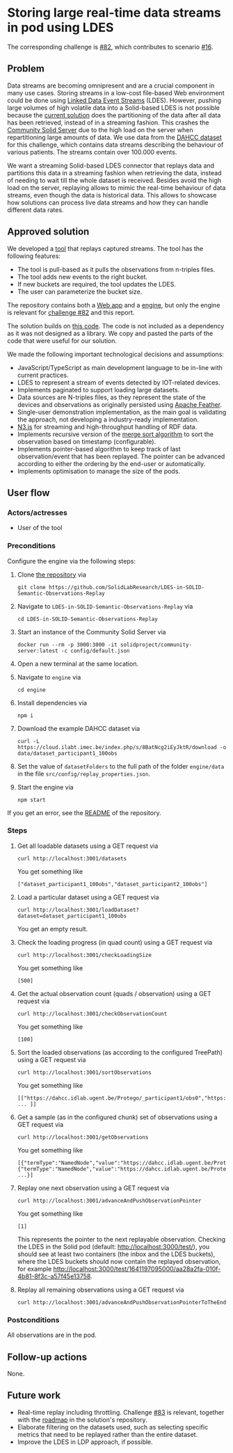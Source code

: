 <!--
Fill in the WebIDs of the people below.
Leave this in comments!
It's possible to have multiple people per role.

Challenge/scenario creator:
  - https://data.knows.idlab.ugent.be/person/pbonte/#me
Solution creator:
  - https://data.knows.idlab.ugent.be/person/stijnverstichel/#me
Report writer:
  - https://pieterheyvaert.com/#me
-->

# Storing large real-time data streams in pod using LDES

The corresponding challenge is [#82](https://github.com/SolidLabResearch/Challenges/issues/82),
which contributes to scenario [#16](https://github.com/SolidLabResearch/Challenges/issues/16).

## Problem
<!--
You can reuse the pitch of the challenge, but check if you need to make changes.
For example, it might happen that the approved solution does more than what the original pitch requested.
-->

Data streams are becoming omnipresent and
are a crucial component in many use cases.
Storing streams in a low-cost file-based Web environment could be done using
[Linked Data Event Streams](https://semiceu.github.io/LinkedDataEventStreams/) (LDES).
However, pushing large volumes of high volatile data into a Solid-based LDES is not possible because
the [current solution](https://github.com/woutslabbinck/SolidEventSourcing) does the partitioning of the data
after all data has been retrieved,
instead of in a streaming fashion.
This crashes the [Community Solid Server](https://github.com/CommunitySolidServer/CommunitySolidServer)
due to the high load on the server
when repartitioning large amounts of data.
We use data from the [DAHCC dataset](https://dahcc.idlab.ugent.be/) for this challenge,
which contains data streams describing the behaviour of various patients.
The streams contain over 100.000 events.

We want a streaming Solid-based LDES connector that replays data and
partitions this data in a streaming fashion when retrieving the data,
instead of needing to wait till the whole dataset is received.
Besides avoid the high load on the server,
replaying allows to mimic the real-time behaviour of data streams,
even though the data is historical data.
This allows to showcase how solutions can process live data streams and
how they can handle different data rates.

## Approved solution
<!--
Provide information about the approved solution:
names of tools/libraries created, repos, and so on.
-->

We developed a [tool](https://github.com/SolidLabResearch/LDES-in-SOLID-Semantic-Observations-Replay/) that
replays captured streams.
The tool has the following features:

- The tool is pull-based as it pulls the observations from n-triples files.
- The tool adds new events to the right bucket.
- If new buckets are required, the tool updates the LDES.
- The user can parameterize the bucket size.

The repository contains both a
[Web app](https://github.com/SolidLabResearch/LDES-in-SOLID-Semantic-Observations-Replay/tree/main/webapp) and
a [engine](https://github.com/SolidLabResearch/LDES-in-SOLID-Semantic-Observations-Replay/tree/main/engine), but
only the engine is relevant for [challenge #82](https://github.com/SolidLabResearch/Challenges/issues/82) and
this report.

The solution builds on [this code](https://github.com/woutslabbinck/SolidEventSourcing).
The code is not included as a dependency as it was not designed as a library.
We copy and pasted the parts of the code that were useful for our solution.

<!--
Provide a list of important technical decisions and assumptions.
-->

We made the following important technological decisions and assumptions:

- JavaScript/TypeScript as main development language to be in-line with current practices.
- LDES to represent a stream of events detected by IOT-related devices.
- Implements paginated to support loading large datasets.
- Data sources are N-triples files, as they represent the state of the devices and observations
  as originally persisted using [Apache Feather](https://arrow.apache.org/docs/python/feather.html).
- Single-user demonstration implementation, as the main goal is validating the approach,
  not developing a industry-ready implementation.
- [N3.js](https://www.npmjs.com/package/n3) for streaming and high-throughput handling of RDF data.
- Implements recursive version of the [merge sort algorithm](https://en.wikipedia.org/wiki/Merge_sort)
  to sort the observation based on timestamp (configurable).
- Implements pointer-based algorithm to keep track of last observation/event that has been replayed.
  The pointer can be advanced according to either the ordering by the end-user or automatically.
- Implements optimisation to manage the size of the pods.

## User flow

<!--
Describe a concrete user flow with the approved solution.
Complete the following sections:
-->

### Actors/actresses

- User of the tool

### Preconditions

Configure the engine via the following steps:

1. Clone [the repository](https://github.com/SolidLabResearch/LDES-in-SOLID-Semantic-Observations-Replay) via

   ```shell
   git clone https://github.com/SolidLabResearch/LDES-in-SOLID-Semantic-Observations-Replay
   ```

2. Navigate to `LDES-in-SOLID-Semantic-Observations-Replay` via

   ```shell
   cd LDES-in-SOLID-Semantic-Observations-Replay
   ```

3. Start an instance of the Community Solid Server via

   ```shell
   docker run --rm -p 3000:3000 -it solidproject/community-server:latest -c config/default.json
   ```

4. Open a new terminal at the same location.
5. Navigate to `engine` via

   ```shell
   cd engine
   ```

6. Install dependencies via

   ```shell
   npm i
   ```

7. Download the example DAHCC dataset via

   ```shell
   curl -L https://cloud.ilabt.imec.be/index.php/s/8BatNcg2iEyJktR/download -o data/dataset_participant1_100obs
   ```

8. Set the value of `datasetFolders` to the full path of the folder `engine/data` in
the file `src/config/replay_properties.json`.
9. Start the engine via

   ```shell
   npm start
   ```

If you get an error,
see the [README](https://github.com/SolidLabResearch/LDES-in-SOLID-Semantic-Observations-Replay#installation)
of the repository.

### Steps

1. Get all loadable datasets using a GET request via

   ```shell
   curl http://localhost:3001/datasets
   ```

   You get something like

   ```shell
   ["dataset_participant1_100obs","dataset_participant2_100obs"]
   ```

2. Load a particular dataset using a GET request via

   ```shell
   curl http://localhost:3001/loadDataset?dataset=dataset_participant1_100obs
   ```

   You get an empty result.
3. Check the loading progress (in quad count) using a GET request via

   ```shell
   curl http://localhost:3001/checkLoadingSize
   ```

   You get something like

   ```shell
   [500]
   ```

4. Get the actual observation count (quads / observation) using a GET request via

   ```shell
   curl http://localhost:3001/checkObservationCount
   ```

   You get something like

   ```shell
   [100]
   ```

5. Sort the loaded observations (as according to the configured TreePath) using a GET request via

   ```shell
   curl http://localhost:3001/sortObservations
   ```

   You get something like

   ```shell
   [["https://dahcc.idlab.ugent.be/Protego/_participant1/obs0","https://dahcc.idlab.ugent.be/Protego/_participant1/obs1","https://dahcc.idlab.ugent.be/Protego/_participant1/obs2" ... ]]
   ```

6. Get a sample (as in the configured chunk) set of observations using a GET request via

   ```shell
   curl http://localhost:3001/getObservations
   ```

   You get something like

   ```shell
   [{"termType":"NamedNode","value":"https://dahcc.idlab.ugent.be/Protego/_participant1/obs0"},{"termType":"NamedNode","value":"https://dahcc.idlab.ugent.be/Protego/_participant1/obs1"} ...}]
   ```

7. Replay one next observation using a GET request via

   ```shell
   curl http://localhost:3001/advanceAndPushObservationPointer
   ```

   You get something like

   ```shell
   [1]
   ```

   This represents the pointer to the next replayable observation.
   Checking the LDES in the Solid pod (default: <http://localhost:3000/test/>),
   you should see at least two containers (the inbox and the LDES buckets),
   where the LDES buckets should now contain the replayed observation,
   for example <http://localhost:3000/test/1641197095000/aa28a2fa-010f-4b81-8f3c-a57f45e13758>.

8. Replay all remaining observations using a GET request via

   ```shell
   curl http://localhost:3001/advanceAndPushObservationPointerToTheEnd
   ```

### Postconditions

All observations are in the pod.

## Follow-up actions
<!--
List all concrete follow-up actions that someone has to do.
For example, adding helper code from the solution to Comunica.
-->

None.

## Future work
<!--
List ideas for future work.
These ideas don't have to be concrete.
You can create a new challenge/scenario for each idea.
-->

- Real-time replay including throttling.
Challenge [#83](https://github.com/SolidLabResearch/Challenges/issues/83) is relevant,
together with the [roadmap](https://github.com/SolidLabResearch/LDES-in-SOLID-Semantic-Observations-Replay#roadmap)
in the solution's repository.
- Elaborate filtering on the datasets used, such as selecting specific metrics that need to be replayed rather than
the entire dataset.
- Improve the LDES in LDP approach, if possible.

